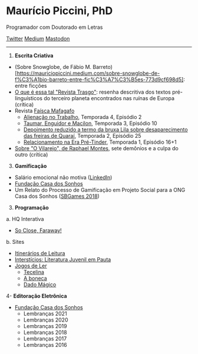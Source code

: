 # Maurício Piccini, PhD

Programador com Doutorado em Letras

[Twitter](http://twitter.com/mauriciopiccini) [Medium](https://mauriciopiccini.medium.com) [Mastodon](https://mastodon.social/@mauriciopiccini)

---

1. **Escrita Criativa**
-  (Sobre Snowglobe, de Fábio M. Barreto)[https://mauriciopiccini.medium.com/sobre-snowglobe-de-f%C3%A1bio-barreto-entre-fic%C3%A7%C3%B5es-773d9cf698d5]: entre ficções 
- [O que é essa tal "Revista Trasgo"](https://mauriciopiccini.medium.com/o-que-é-essa-tal-revista-trasgo-resenha-descritiva-dos-textos-pré-linguísticos-do-terceiro-planeta-5ed60a9ae223): resenha descritiva dos textos pré- linguísticos do terceiro planeta encontrados nas ruínas de Europa (crítica)
- Revista [Faísca Mafagafo](https://mafagaforevista.com.br)
  - [Alienação no Trabalho](https://mailchi.mp/mafagaforevista/faiscat4e02), Temporada 4, Episódio 2
  - [Taumar, Enguidor e Macilon](https://mailchi.mp/c834dfaf9c47/faiscat3e10), Temporada 3, Episódio 10
  - [Depoimento reduzido a termo da bruxa Lila sobre desaparecimento das freiras de Quaraí](https://mailchi.mp/f0d75c179a09/faiscat2e25), Temporada 2, Episódio 25
  - [Relacionamento na Era Pré-Tinder](https://mailchi.mp/mafagaforevista/faiscat5e16mais1), Temporada 1, Episódio 16+1
- [Sobre "O Vilarejo", de Raphael Montes](http://mauriciopiccini.medium.com/sobre-o-vilarejo-de-raphael-montes-sete-demonios-e-a-culpa-do-outro-8fad4c7f975d), sete demônios e a culpa do outro (crítica)
3. **Gamificação**
- Salário emocional não motiva ([LinkedIn](https://www.linkedin.com/pulse/salário-emocional-não-motiva-maurício-piccini/))
- [Fundação Casa dos Sonhos](http://fundacaocasadossonhos.com)
- Um Relato do Processo de Gamificação em Projeto Social para a ONG Casa dos Sonhos ([SBGames 2018](https://www.sbgames.org/sbgames2018/files/papers/EducacaoShort/188272.pdf))

3. **Programação**

a. HQ Interativa

- [So Close, Faraway!](https://augustopaim.com.br/pt/hq-reportagem-so-close-faraway/)

b. Sites

- [Itinerários de Leitura](http://itinerariosdeleitura.com.br)
- [Interstícios: Literatura Juvenil em Pauta](http://literaturajuvenilempauta)
- [Jogos de Ler](http://jogosdeler.com.br)
  - [Tecelina](http://jogosdeler.com.br/tecelina)
  - [A boneca](http://jogosdeler.com.br/aboneca)
  - [Dado Mágico](http://jogosdeler.com.br/dadomagico)

4- **Editoração Eletrônica**

- [Fundação Casa dos Sonhos](https://fundacaocasadossonhos.com)
  - Lembranças 2021
  - Lembranças 2020
  - Lembranças 2019
  - Lembranças 2018
  - Lembranças 2017
  - Lembranças 2016

